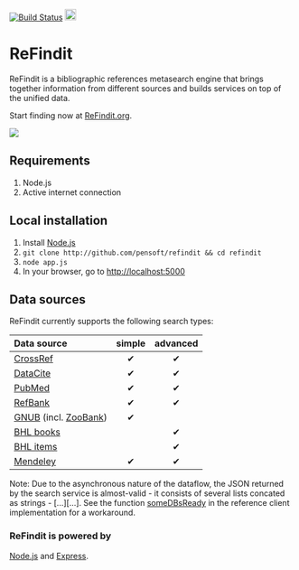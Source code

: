 [![Build Status](https://travis-ci.org/Biserkov/refindit.svg?branch=master)](https://travis-ci.org/Biserkov/refindit) <a href="https://heroku.com/deploy">
  <img src="https://www.herokucdn.com/deploy/button.svg" alt="Deploy" height="20">
</a>

# ReFindit #

ReFindit is a bibliographic references metasearch engine that brings together information from different sources and builds services on top of the unified data.

Start finding now at [ReFindit.org](http://refindit.org).


![](https://raw.github.com/pensoft/refindit/master/client/i/refindit-architecture.png)


## Requirements ##

1. Node.js
2. Active internet connection

## Local installation ##

1. Install <a href="http://nodejs.org/download/">Node.js</a>
2. `git clone http://github.com/pensoft/refindit && cd refindit`
3. `node app.js`
4. In your browser, go to [http://localhost:5000](http://localhost:5000)

## Data sources ##
ReFindit currently supports the following search types:

| Data source   | simple | advanced |
| :------------ |:------:| :-------:|
| [CrossRef](http://crossref.org/)             | ✔      |  ✔       |
| [DataCite](http://datacite.org/)             | ✔      |  ✔       |
| [PubMed](http://www.ncbi.nlm.nih.gov/pubmed)             | ✔      |  ✔       |
| [RefBank](http://refbank.org/)             | ✔      |  ✔       |
| [GNUB](http://www.globalnames.org/GNUB "Global Names Usage Bank") (incl. [ZooBank](http://zoobank.org/ "The Official Registry of Zoological Nomenclature"))             | ✔      |          |
| [BHL books](http://www.biodiversitylibrary.org/ "Biodiversity Heritage Library")             |        |  ✔       |
| [BHL items](http://www.biodiversitylibrary.org/ "Biodiversity Heritage Library")             |        |  ✔       |
| [Mendeley](http://www.mendeley.com/)             | ✔      |  ✔       |


Note: Due to the asynchronous nature of the dataflow, the JSON returned by the search service is almost-valid - it consists of several lists concated as strings - [...][...]. See the function [someDBsReady](https://github.com/pensoft/refindit/blob/master/client/client.js#L188) in the reference client implementation for a workaround.

 
### ReFindit is powered by ###

[Node.js](http://nodejs.org/) and [Express](http://expressjs.com/).
